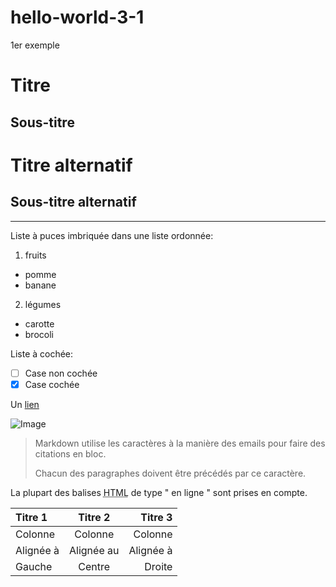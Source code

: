 # hello-world-3-1
1er exemple


Titre
===================

Sous-titre
--------------

# Titre alternatif

## Sous-titre alternatif


---
Liste à puces imbriquée dans une liste ordonnée:

1. fruits
  * pomme
  * banane
2. légumes
  - carotte
  - brocoli

Liste à cochée:

 - [ ] Case non cochée
 - [x] Case cochée
 
 Un [lien](http://example.com)
 
 ![Image](Icon-pictures.png "icon")
 
 > Markdown utilise les caractères à la manière des emails pour faire des citations en bloc.
 > 
 > Chacun des paragraphes doivent être précédés par ce caractère.
 
 La plupart des balises <abbr title="Hypertext Markup Language">HTML</abbr> de type " en ligne " sont prises en compte.
 
 | Titre 1       |    Titre 2      |        Titre 3 |
 | :------------ | :-------------: | -------------: |
 | Colonne       |     Colonne     |        Colonne |
 | Alignée à     |    Alignée au   |      Alignée à |
 | Gauche        |     Centre      |         Droite |
 
